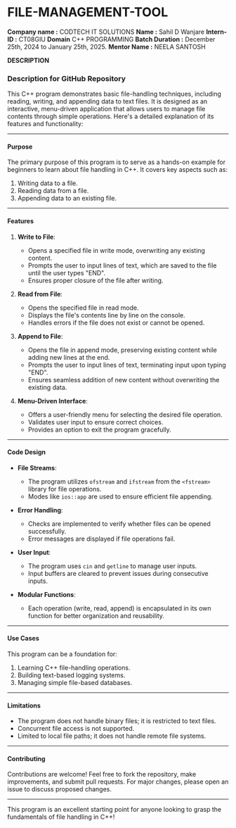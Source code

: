 # FILE-MANAGEMENT-TOOL

**Company name :** CODTECH IT SOLUTIONS
**Name :** Sahil D Wanjare
**Intern-ID :** CT08GIU
**Domain**  C++ PROGRAMMING
**Batch Duration :** December 25th, 2024 to January 25th, 2025.
**Mentor Name :** NEELA SANTOSH

**DESCRIPTION**

### Description for GitHub Repository

This C++ program demonstrates basic file-handling techniques, including reading, writing, and appending data to text files. It is designed as an interactive, menu-driven application that allows users to manage file contents through simple operations. Here's a detailed explanation of its features and functionality:

---

#### **Purpose**
The primary purpose of this program is to serve as a hands-on example for beginners to learn about file handling in C++. It covers key aspects such as:
1. Writing data to a file.
2. Reading data from a file.
3. Appending data to an existing file.

---

#### **Features**
1. **Write to File**:
   - Opens a specified file in write mode, overwriting any existing content.
   - Prompts the user to input lines of text, which are saved to the file until the user types "END".
   - Ensures proper closure of the file after writing.

2. **Read from File**:
   - Opens the specified file in read mode.
   - Displays the file's contents line by line on the console.
   - Handles errors if the file does not exist or cannot be opened.

3. **Append to File**:
   - Opens the file in append mode, preserving existing content while adding new lines at the end.
   - Prompts the user to input lines of text, terminating input upon typing "END".
   - Ensures seamless addition of new content without overwriting the existing data.

4. **Menu-Driven Interface**:
   - Offers a user-friendly menu for selecting the desired file operation.
   - Validates user input to ensure correct choices.
   - Provides an option to exit the program gracefully.

---

#### **Code Design**
- **File Streams**:
  - The program utilizes `ofstream` and `ifstream` from the `<fstream>` library for file operations.
  - Modes like `ios::app` are used to ensure efficient file appending.

- **Error Handling**:
  - Checks are implemented to verify whether files can be opened successfully.
  - Error messages are displayed if file operations fail.

- **User Input**:
  - The program uses `cin` and `getline` to manage user inputs.
  - Input buffers are cleared to prevent issues during consecutive inputs.

- **Modular Functions**:
  - Each operation (write, read, append) is encapsulated in its own function for better organization and reusability.

---

#### **Use Cases**
This program can be a foundation for:
1. Learning C++ file-handling operations.
2. Building text-based logging systems.
3. Managing simple file-based databases.

---

#### **Limitations**
- The program does not handle binary files; it is restricted to text files.
- Concurrent file access is not supported.
- Limited to local file paths; it does not handle remote file systems.

---

#### **Contributing**
Contributions are welcome! Feel free to fork the repository, make improvements, and submit pull requests. For major changes, please open an issue to discuss proposed changes.

---

This program is an excellent starting point for anyone looking to grasp the fundamentals of file handling in C++!
